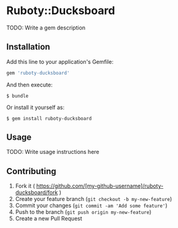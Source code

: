 # Ruboty::Ducksboard

TODO: Write a gem description

## Installation

Add this line to your application's Gemfile:

```ruby
gem 'ruboty-ducksboard'
```

And then execute:

    $ bundle

Or install it yourself as:

    $ gem install ruboty-ducksboard

## Usage

TODO: Write usage instructions here

## Contributing

1. Fork it ( https://github.com/[my-github-username]/ruboty-ducksboard/fork )
2. Create your feature branch (`git checkout -b my-new-feature`)
3. Commit your changes (`git commit -am 'Add some feature'`)
4. Push to the branch (`git push origin my-new-feature`)
5. Create a new Pull Request
